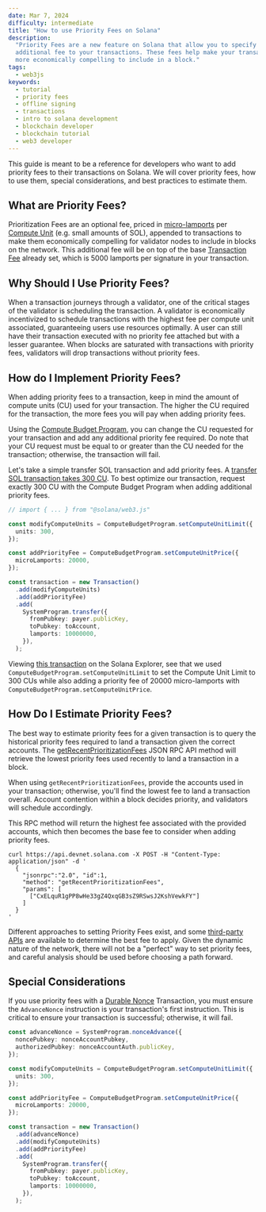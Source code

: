 ```yaml
---
date: Mar 7, 2024
difficulty: intermediate
title: "How to use Priority Fees on Solana"
description:
  "Priority Fees are a new feature on Solana that allow you to specify an
  additional fee to your transactions. These fees help make your transaction
  more economically compelling to include in a block."
tags:
  - web3js
keywords:
  - tutorial
  - priority fees
  - offline signing
  - transactions
  - intro to solana development
  - blockchain developer
  - blockchain tutorial
  - web3 developer
---
```


This guide is meant to be a reference for developers who want to add priority
fees to their transactions on Solana. We will cover priority fees, how to use
them, special considerations, and best practices to estimate them.

## What are Priority Fees?

Prioritization Fees are an optional fee, priced in
[micro-lamports](/docs/terminology#lamport) per
[Compute Unit](/docs/terminology#compute-units) (e.g. small amounts of SOL),
appended to transactions to make them economically compelling for validator
nodes to include in blocks on the network. This additional fee will be on top of
the base [Transaction Fee](/docs/core/transactions/fees) already set, which is
5000 lamports per signature in your transaction.

## Why Should I Use Priority Fees?

When a transaction journeys through a validator, one of the critical stages of
the validator is scheduling the transaction. A validator is economically
incentivized to schedule transactions with the highest fee per compute unit
associated, guaranteeing users use resources optimally. A user can still have
their transaction executed with no priority fee attached but with a lesser
guarantee. When blocks are saturated with transactions with priority fees,
validators will drop transactions without priority fees.

## How do I Implement Priority Fees?

When adding priority fees to a transaction, keep in mind the amount of compute
units (CU) used for your transaction. The higher the CU required for the
transaction, the more fees you will pay when adding priority fees.

Using the [Compute Budget Program](/docs/core/runtime#compute-budget), you can
change the CU requested for your transaction and add any additional priority fee
required. Do note that your CU request must be equal to or greater than the CU
needed for the transaction; otherwise, the transaction will fail.

Let's take a simple transfer SOL transaction and add priority fees. A
[transfer SOL transaction takes 300 CU](https://explorer.solana.com/tx/5scDyuiiEbLxjLUww3APE9X7i8LE3H63unzonUwMG7s2htpoAGG17sgRsNAhR1zVs6NQAnZeRVemVbkAct5myi17).
To best optimize our transaction, request exactly 300 CU with the Compute Budget
Program when adding additional priority fees.

```typescript
// import { ... } from "@solana/web3.js"

const modifyComputeUnits = ComputeBudgetProgram.setComputeUnitLimit({
  units: 300,
});

const addPriorityFee = ComputeBudgetProgram.setComputeUnitPrice({
  microLamports: 20000,
});

const transaction = new Transaction()
  .add(modifyComputeUnits)
  .add(addPriorityFee)
  .add(
    SystemProgram.transfer({
      fromPubkey: payer.publicKey,
      toPubkey: toAccount,
      lamports: 10000000,
    }),
  );
```

Viewing
[this transaction](https://explorer.solana.com/tx/5scDyuiiEbLxjLUww3APE9X7i8LE3H63unzonUwMG7s2htpoAGG17sgRsNAhR1zVs6NQAnZeRVemVbkAct5myi17)
on the Solana Explorer, see that we used
`ComputeBudgetProgram.setComputeUnitLimit` to set the Compute Unit Limit to 300
CUs while also adding a priority fee of 20000 micro-lamports with
`ComputeBudgetProgram.setComputeUnitPrice`.

## How Do I Estimate Priority Fees?

The best way to estimate priority fees for a given transaction is to query the
historical priority fees required to land a transaction given the correct
accounts. The
[getRecentPrioritizationFees](/docs/rpc/http/getrecentprioritizationfees) JSON
RPC API method will retrieve the lowest priority fees used recently to land a
transaction in a block.

When using `getRecentPrioritizationFees`, provide the accounts used in your
transaction; otherwise, you'll find the lowest fee to land a transaction
overall. Account contention within a block decides priority, and validators will
schedule accordingly.

This RPC method will return the highest fee associated with the provided
accounts, which then becomes the base fee to consider when adding priority fees.

```shell
curl https://api.devnet.solana.com -X POST -H "Content-Type: application/json" -d '
  {
    "jsonrpc":"2.0", "id":1,
    "method": "getRecentPrioritizationFees",
    "params": [
      ["CxELquR1gPP8wHe33gZ4QxqGB3sZ9RSwsJ2KshVewkFY"]
    ]
  }
'
```

Different approaches to setting Priority Fees exist, and some
[third-party APIs](https://docs.helius.dev/solana-rpc-nodes/alpha-priority-fee-api)
are available to determine the best fee to apply. Given the dynamic nature of
the network, there will not be a "perfect" way to set priority fees, and careful
analysis should be used before choosing a path forward.

## Special Considerations

If you use priority fees with a
[Durable Nonce](/developers/guides/advanced/introduction-to-durable-nonces)
Transaction, you must ensure the `AdvanceNonce` instruction is your
transaction's first instruction. This is critical to ensure your transaction is
successful; otherwise, it will fail.

```typescript
const advanceNonce = SystemProgram.nonceAdvance({
  noncePubkey: nonceAccountPubkey,
  authorizedPubkey: nonceAccountAuth.publicKey,
});

const modifyComputeUnits = ComputeBudgetProgram.setComputeUnitLimit({
  units: 300,
});

const addPriorityFee = ComputeBudgetProgram.setComputeUnitPrice({
  microLamports: 20000,
});

const transaction = new Transaction()
  .add(advanceNonce)
  .add(modifyComputeUnits)
  .add(addPriorityFee)
  .add(
    SystemProgram.transfer({
      fromPubkey: payer.publicKey,
      toPubkey: toAccount,
      lamports: 10000000,
    }),
  );
```
